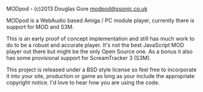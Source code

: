 MODpod - (c)2013 Douglas Gore <modpod@ssonic.co.uk>

MODpod is a WebAudio based Amiga / PC module player, currently there is support for MOD and S3M.

This is an early proof of concept implementation and still has much work to do to be a robust and accurate player. It's not the best JavaScript MOD player out there but might be the only Open Source one. As a bonus it also has some provisional support for ScreamTracker 3 (S3M).

This project is released under a BSD style license so feel free to incorporate it into your site, production or game as long as your include the appropriate copyright notice. I'd love to hear how you are using the code.